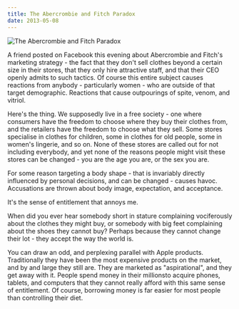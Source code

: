 ```yaml
---
title: The Abercrombie and Fitch Paradox
date: 2013-05-08
---
```


![The Abercrombie and Fitch Paradox](https://source.unsplash.com/4v9Kk01mEbY/1600x900)

A friend posted on Facebook this evening about Abercrombie and Fitch's marketing strategy - the fact that they don't sell clothes beyond a certain size in their stores, that they only hire attractive staff, and that their CEO openly admits to such tactics. Of course this entire subject causes reactions from anybody - particularly women - who are outside of that target demographic. Reactions that cause outpourings of spite, venom, and vitriol.

Here's the thing. We supposedly live in a free society - one where consumers have the freedom to choose where they buy their clothes from, and the retailers have the freedom to choose what they sell. Some stores specialise in clothes for children, some in clothes for old people, some in women's lingerie, and so on. None of these stores are called out for not including everybody, and yet none of the reasons people might visit these stores can be changed - you are the age you are, or the sex you are.

For some reason targeting a body shape - that is invariably directly influenced by personal decisions, and can be changed - causes havoc. Accusations are thrown about body image, expectation, and acceptance.

It's the sense of entitlement that annoys me.

When did you ever hear somebody short in stature complaining vociferously about the clothes they might buy, or somebody with big feet complaining about the shoes they cannot buy? Perhaps because they cannot change their lot - they accept the way the world is.

You can draw an odd, and perplexing parallel with Apple products. Traditionally they have been the most expensive products on the market, and by and large they still are. They are marketed as "aspirational", and they get away with it. People spend money in their millionsto acquire phones, tablets, and computers that they cannot really afford with this same sense of entitlement. Of course, borrowing money is far easier for most people than controlling their diet.